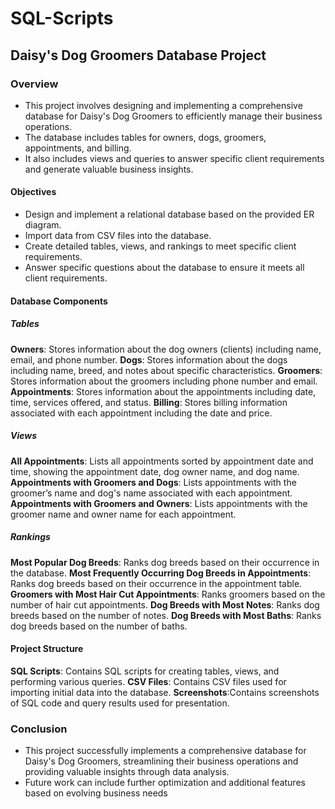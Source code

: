 # SQL-Scripts

## Daisy's Dog Groomers Database Project

### Overview

- This project involves designing and implementing a comprehensive database for Daisy's Dog Groomers to efficiently manage their business operations.
- The database includes tables for owners, dogs, groomers, appointments, and billing.
- It also includes views and queries to answer specific client requirements and generate valuable business insights.

#### Objectives

- Design and implement a relational database based on the provided ER diagram.
- Import data from CSV files into the database.
- Create detailed tables, views, and rankings to meet specific client requirements.
- Answer specific questions about the database to ensure it meets all client requirements.

#### Database Components

##### Tables

**Owners**: Stores information about the dog owners (clients) including name, email, and phone number.
**Dogs**: Stores information about the dogs including name, breed, and notes about specific characteristics.
**Groomers**: Stores information about the groomers including phone number and email.
**Appointments**: Stores information about the appointments including date, time, services offered, and status.
**Billing**: Stores billing information associated with each appointment including the date and price.

##### Views

**All Appointments**: Lists all appointments sorted by appointment date and time, showing the appointment date, dog owner name, and dog name.
**Appointments with Groomers and Dogs**: Lists appointments with the groomer’s name and dog's name associated with each appointment.
**Appointments with Groomers and Owners**: Lists appointments with the groomer name and owner name for each appointment.

##### Rankings

**Most Popular Dog Breeds**: Ranks dog breeds based on their occurrence in the database.
**Most Frequently Occurring Dog Breeds in Appointments**: Ranks dog breeds based on their occurrence in the appointment table.
**Groomers with Most Hair Cut Appointments**: Ranks groomers based on the number of hair cut appointments.
**Dog Breeds with Most Notes**: Ranks dog breeds based on the number of notes.
**Dog Breeds with Most Baths**: Ranks dog breeds based on the number of baths.

#### Project Structure

**SQL Scripts**: Contains SQL scripts for creating tables, views, and performing various queries.
**CSV Files**: Contains CSV files used for importing initial data into the database.
**Screenshots**:Contains screenshots of SQL code and query results used for presentation.

### Conclusion
- This project successfully implements a comprehensive database for Daisy's Dog Groomers, streamlining their business operations and 
providing valuable insights through data analysis.
- Future work can include further optimization and additional features based on evolving business needs





